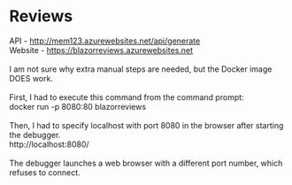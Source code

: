 # Reviews
API - http://mem123.azurewebsites.net/api/generate<br>
Website - https://blazorreviews.azurewebsites.net<br>
<br>
I am not sure why extra manual steps are needed, but the Docker image DOES work.<br>
<br>
First, I had to execute this command from the command prompt:<br>
docker run -p 8080:80 blazorreviews<br>
<br>
Then, I had to specify localhost with port 8080 in the browser after starting the debugger.<br>
http://localhost:8080/<br>
<br>
The debugger launches a web browser with a different port number, which refuses to connect.<br>
